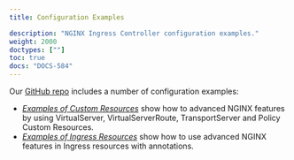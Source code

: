 ```yaml
---
title: Configuration Examples

description: "NGINX Ingress Controller configuration examples."
weight: 2000
doctypes: [""]
toc: true
docs: "DOCS-584"
---
```



Our [GitHub repo](https://github.com/nginxinc/kubernetes-ingress) includes a number of configuration examples:

- [*Examples of Custom Resources*](https://github.com/nginxinc/kubernetes-ingress/tree/v3.5.1/examples/custom-resources) show how to advanced NGINX features by using VirtualServer, VirtualServerRoute, TransportServer and Policy Custom Resources.
- [*Examples of Ingress Resources*](https://github.com/nginxinc/kubernetes-ingress/tree/v3.5.1/examples/ingress-resources) show how to use advanced NGINX features in Ingress resources with annotations.
